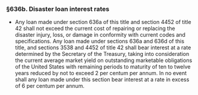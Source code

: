 ### §636b. Disaster loan interest rates
* Any loan made under section 636a of this title and section 4452 of title 42 shall not exceed the current cost of repairing or replacing the disaster injury, loss, or damage in conformity with current codes and specifications. Any loan made under sections 636a and 636d of this title, and sections 3538 and 4452 of title 42 shall bear interest at a rate determined by the Secretary of the Treasury, taking into consideration the current average market yield on outstanding marketable obligations of the United States with remaining periods to maturity of ten to twelve years reduced by not to exceed 2 per centum per annum. In no event shall any loan made under this section bear interest at a rate in excess of 6 per centum per annum.